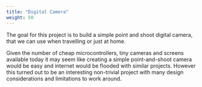 ```yaml
---
title: "Digital Camera"
weight: 50
---
```


The goal for this project is to build a simple point and shoot digital camera, that we can use when travelling or just at home. 

Given the number of cheap microcontrollers, tiny cameras and screens available today it may seem like creating a simple point-and-shoot camera would be easy and internet would be flooded with similar projects. However this turned out to be an interesting non-trivial project with many design considerations and limitations to work around.
